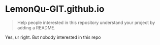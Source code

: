# LemonQu-GIT.github.io
> Help people interested in this repository understand your project by adding a README.   

Yes, ur right. But nobody interested in this repo
